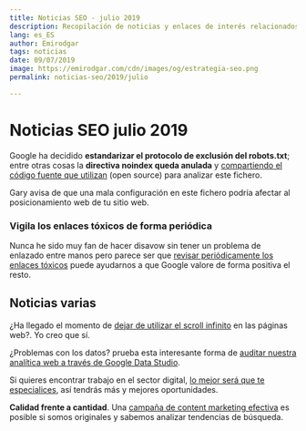 ```yaml
---
title: Noticias SEO - julio 2019
description: Recopilación de noticias y enlaces de interés relacionados con el SEO y Marketing digital
lang: es_ES
author: Emirodgar
tags: noticias
date: 09/07/2019
image: https://emirodgar.com/cdn/images/og/estrategia-seo.png
permalink: noticias-seo/2019/julio

---
```


# Noticias SEO julio 2019

Google ha decidido **estandarizar el protocolo de exclusión del robots.txt**; entre otras cosas la **directiva noindex queda anulada** y [compartiendo el código fuente que utilizan](https://webmasters.googleblog.com/2019/07/repp-oss.html) (open source) para analizar este fichero. 

<amp-twitter 
  width="375"
  height="472"
  layout="responsive"
  data-tweetid="1145766318680858625">
</amp-twitter>

Gary avisa de que una mala configuración en este fichero podría afectar al posicionamiento web de tu sitio web.

<amp-twitter 
  width="375"
  height="472"
  layout="responsive"
  data-tweetid="1145951912900157440">
</amp-twitter>


### Vigila los enlaces tóxicos de forma periódica 

Nunca he sido muy fan de hacer disavow sin tener un problema de enlazado entre manos pero parece ser que [revisar periódicamente los enlaces tóxicos](https://www.seroundtable.com/amp/google-trust-algorithmic-links-27014.html) puede ayudarnos a que Google valore de forma positiva el resto.

## Noticias varias

¿Ha llegado el momento de [dejar de utilizar el scroll infinito](http://www.invisionapp.com/inside-design/kill-infinite-scroll/) en las páginas web?. Yo creo que sí.

¿Problemas con los datos? prueba esta interesante forma de [auditar nuestra analítica web a través de Google Data Studio](http://www.charlesfarina.com/audit-your-google-analytics-data-with-google-data-studio/).

Si quieres encontrar trabajo en el sector digital, [lo mejor será que te especialices](https://www.kevin-indig.com/become-a-specialist-if-you-want-a-career-in-digital-marketing/), así tendrás más y mejores oportunidades.

**Calidad frente a cantidad**. Una [campaña de content marketing efectiva](https://riseatseven.com/blog/building-link-campaigns-that-top-tier-journalists-love-for-a-brand-that-no-ones-heard-of-or-likes/) es posible si somos originales y sabemos analizar tendencias de búsqueda.
<!--stackedit_data:
eyJoaXN0b3J5IjpbLTE0MzI3NzY3ODAsMTcwNTA1NDIzMCw4MT
E2MzgwMDUsLTI2NTAzODIzNSwtMTYyNjA2NTg2N119
-->